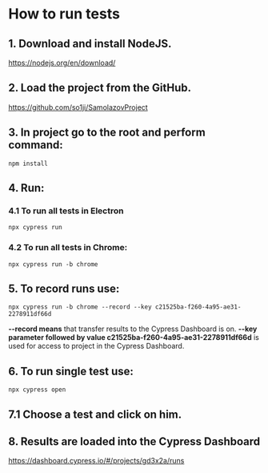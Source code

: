 #  How to run tests
## 1. Download and install NodeJS.           
https://nodejs.org/en/download/

## 2. Load the project from the GitHub.       
https://github.com/so1ji/SamolazovProject

## 3. In project go to the root and perform command: 
```
npm install
```

## 4. Run: 

###  4.1 To run all tests in Electron
```
npx cypress run
```

###  4.2 To run all tests in Chrome: 
```
npx cypress run -b chrome
```

## 5. To record runs use:   
```
npx cypress run -b chrome --record --key c21525ba-f260-4a95-ae31-2278911df66d
```

**--record means** that transfer results to the Cypress Dashboard is on.  **--key parameter followed by value
 c21525ba-f260-4a95-ae31-2278911df66d** is used for access to project in the Cypress Dashboard.

## 6. To run single test use:  
```
npx cypress open
```

##  7.1 Choose a test and click on him.

## 8. Results are loaded into the Cypress Dashboard 
https://dashboard.cypress.io/#/projects/gd3x2a/runs
